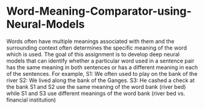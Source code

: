 # Word-Meaning-Comparator-using-Neural-Models
Words often have multiple meanings associated with them and the surrounding context often
determines the specific meaning of the word which is used. The goal of this assignment is to
develop deep neural models that can identify whether a particular word used in a sentence pair
has the same meaning in both sentences or has a different meaning in each of the sentences.
For example,
S1: We often used to play on the bank of the river
S2: We lived along the bank of the Ganges.
S3: He cashed a check at the bank
S1 and S2 use the same meaning of the word bank (river bed) while S1 and S3 use different
meanings of the word bank (river bed vs. financial institution)
